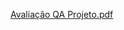 [Avaliação QA Projeto.pdf](https://github.com/user-attachments/files/17336680/Avaliacao.QA.Projeto.pdf)

